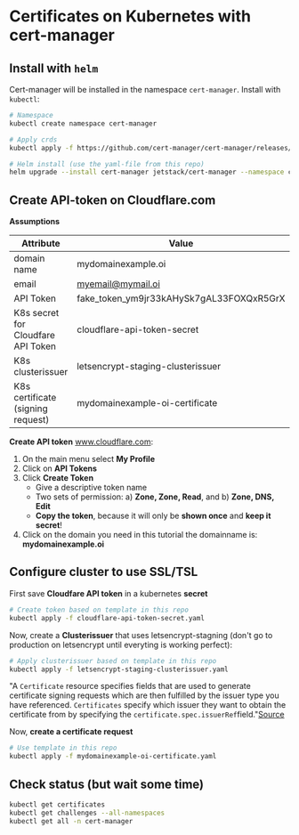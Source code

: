 # Certificates on Kubernetes with cert-manager

## Install with `helm`

Cert-manager will be installed in the namespace `cert-manager`. Install with `kubectl`:

```bash
# Namespace
kubectl create namespace cert-manager

# Apply crds
kubectl apply -f https://github.com/cert-manager/cert-manager/releases/download/v1.9.1/cert-manager.crds.yaml

# Helm install (use the yaml-file from this repo)
helm upgrade --install cert-manager jetstack/cert-manager --namespace cert-manager --values=helm-values-cert-manager.yaml --version v1.9.1
```

## Create API-token on Cloudflare.com

**Assumptions**

| Attribute                          | Value                                    |
| ---------------------------------- | ---------------------------------------- |
| domain name                        | mydomainexample.oi                       |
| email                              | myemail@mymail.oi                        |
| API Token                          | fake_token_ym9jr33kAHySk7gAL33FOXQxR5GrX |
| K8s secret for Cloudfare API Token | cloudflare-api-token-secret              |
| K8s clusterissuer                  | letsencrypt-staging-clusterissuer        |
| K8s certificate (signing request)  | mydomainexample-oi-certificate           |

**Create API token** www.cloudflare.com:

1. On the main menu select **My Profile**
2. Click on **API Tokens**
3. Click **Create Token**
   * Give a descriptive token name
   * Two sets of permission: a) **Zone, Zone, Read**, and b) **Zone, DNS, Edit**
   * **Copy the token**, because it will only be **shown once** and **keep it secret**!
4. Click on the domain you need in this tutorial the domainname is: **mydomainexample.oi**

## Configure cluster to use SSL/TSL

First save **Cloudfare API token** in a kubernetes **secret**

```bash
# Create token based on template in this repo
kubectl apply -f cloudflare-api-token-secret.yaml
```

Now, create a **Clusterissuer** that uses letsencrypt-stagning (don't go to production on letsencrypt until everyting is working perfect):

```bash
# Apply clusterissuer based on template in this repo
kubectl apply -f letsencrypt-staging-clusterissuer.yaml
```

"A `Certificate` resource specifies fields that are used to generate certificate signing requests which are then fulfilled by the issuer type you have referenced. `Certificates` specify which issuer they want to obtain the certificate from by specifying the `certificate.spec.issuerRef`field."[Source](https://cert-manager.io/docs/usage/certificate/)

Now, **create a certificate request**

```bash
# Use template in this repo
kubectl apply -f mydomainexample-oi-certificate.yaml
```

## Check status (but wait some time)

```bash
kubectl get certificates
kubectl get challenges --all-namespaces
kubectl get all -n cert-manager
```
